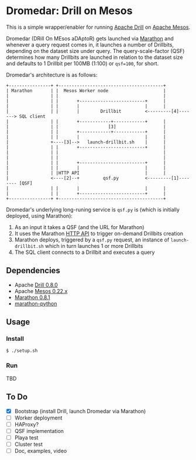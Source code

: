 # Dromedar: Drill on Mesos

This is a simple wrapper/enabler for running [Apache Drill](http://drill.apache.org/) on [Apache Mesos](http://mesos.apache.org/).

Dromedar (DRill On MEsos aDAptoR) gets launched via [Marathon](https://github.com/mesosphere/marathon/) and whenever a query request comes in, it launches a number of Drillbits, depending on the dataset size under query. The query-scale-factor (QSF) determines how many Drillbits are launched in relation to the dataset size and defaults to 1 Drillbit per 100MB (1:100) or `qsf=100`, for short.

Dromedar's architecture is as follows:

    +----------------+ +----------------------------------------+                     
    | Marathon       | |  Mesos Worker node                     |                     
    |                | |                                        |                     
    |                | |       +-------------------------+      |                     
    |                | |       |                         |      |                     
    |                | |       |        Drillbit         <---------[4]-------> SQL client
    |                | |       +------------+------------+      |                     
    |                | |                   [3]                  |                     
    |                | |       +------------+------------+      |                     
    |                | |       |                         |      |                     
    |                +----[3]-->   launch-drillbit.sh    |      |                     
    |                | |       +-------------------------+      |                     
    |                | |                                        |                     
    |                | |                                        |                     
    |                | |       +-------------------------+      |                     
    |                | |       |                         |      |                     
    |                | |HTTP API                         |      |                     
    |                <----[2]--+         qsf.py          <---------[1]-------- [QSF]  
    |                | |       |                         |      |                     
    |                | |       +-------------------------+      |                     
    +----------------+ +----------------------------------------+                     

Dromedar's underlying long-runing service is `qsf.py` is (which is initially deployed, using Marathon):

1. As an input it takes a QSF (and the URL for Marathon)
1. It uses the Marathon [HTTP API](https://mesosphere.github.io/marathon/docs/rest-api.html) to trigger on-demand Drillbits creation
1. Marathon deploys, triggered by a `qsf.py` request, an instance of `launch-drillbit.sh` which in turn launches 1 or more Drillbits
1. The SQL client connects to a Drillbit and executes a query

## Dependencies

* Apache [Drill 0.8.0](http://getdrill.org/drill/download/apache-drill-0.8.0.tar.gz)
* Apache [Mesos 0.22.x](http://archive.apache.org/dist/mesos/0.22.0/mesos-0.22.0.tar.gz)
* [Marathon 0.8.1](https://downloads.mesosphere.io/marathon/v0.8.1/marathon-0.8.1.tgz)
* [marathon-python](https://github.com/thefactory/marathon-python)

## Usage

### Install

    $ ./setup.sh

### Run

TBD

## To Do

- [x] Bootstrap (install Drill, launch Dromedar via Marathon)
- [ ] Worker deployment
- [ ] HAProxy?
- [ ] QSF implementation
- [ ] Playa test
- [ ] Cluster test
- [ ] Doc, examples, video
